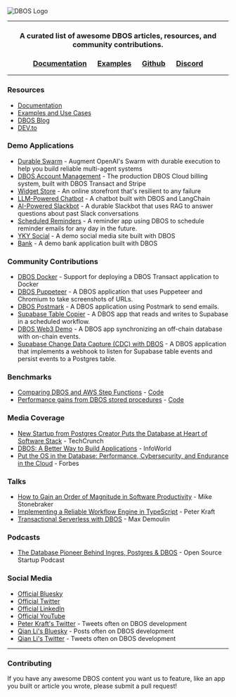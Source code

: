 <picture>
  <source media="(prefers-color-scheme: light)" srcset="https://dbos-blog-posts.s3.us-west-1.amazonaws.com/logos/black_logotype%2Btransparent_bg_h1000px.png">
  <source media="(prefers-color-scheme: dark)" srcset="https://dbos-blog-posts.s3.us-west-1.amazonaws.com/logos/white_logotype%2Bblack_bg_h1000px.png">
  <img alt="DBOS Logo" src="https://dbos-blog-posts.s3.us-west-1.amazonaws.com/logos/black_logotype%2Btransparent_bg_h1000px.png">
</picture>


---

<div align="center">
<h3> A curated list of awesome DBOS articles, resources, and community contributions.</h3>

### [Documentation](https://docs.dbos.dev/) &emsp;  [Examples](https://docs.dbos.dev/examples) &emsp;  [Github](https://github.com/dbos-inc) &emsp; [Discord](https://discord.com/invite/jsmC6pXGgX)
</div>

---

### Resources

- [Documentation](https://docs.dbos.dev/)
- [Examples and Use Cases](https://docs.dbos.dev/examples)
- [DBOS Blog](https://www.dbos.dev/blog)
- [DEV.to](https://dev.to/dbos)

### Demo Applications
- [Durable Swarm](https://github.com/dbos-inc/durable-swarm) - Augment OpenAI's Swarm with durable execution to help you build reliable multi-agent systems
- [DBOS Account Management](https://github.com/dbos-inc/dbos-account-management) - The production DBOS Cloud billing system, built with DBOS Transact and Stripe
- [Widget Store](https://github.com/dbos-inc/dbos-demo-apps/tree/main/python/widget-store) - An online storefront that's resilient to any failure
- [LLM-Powered Chatbot](https://github.com/dbos-inc/dbos-demo-apps/tree/main/python/chatbot) - A chatbot built with DBOS and LangChain
- [AI-Powered Slackbot](https://github.com/dbos-inc/dbos-demo-apps/tree/main/python/llamabot) - A durable Slackbot that uses RAG to answer questions about past Slack conversations
- [Scheduled Reminders](https://github.com/dbos-inc/dbos-demo-apps/tree/main/python/scheduled-reminders) - A reminder app using DBOS to schedule reminder emails for any day in the future.
- [YKY Social](https://github.com/dbos-inc/dbos-demo-apps/tree/main/typescript/yky-social) - A demo social media site built with DBOS
- [Bank](https://github.com/dbos-inc/dbos-demo-apps/tree/main/typescript/bank) - A demo bank application built with DBOS

### Community Contributions
- [DBOS Docker](https://github.com/demetris-manikas/dbos-docker-boilerplate) - Support for deploying a DBOS Transact application to Docker
- [DBOS Puppeteer](https://github.com/qianl15/dbos-puppeteer) - A DBOS application that uses Puppeteer and Chromium to take screenshots of URLs.
- [DBOS Postmark](https://github.com/weisisheng/dbos-httpapi-postmark-v202407) - A DBOS application using Postmark to send emails.
- [Supabase Table Copier](https://github.com/weisisheng/aggdata-supabase-public) - A DBOS app that reads and writes to Supabase in a scheduled workflow.
- [DBOS Web3 Demo](https://github.com/devhawk/dbos-web3) - A DBOS app synchronizing an off-chain database with on-chain events.
- [Supabase Change Data Capture (CDC) with DBOS](https://github.com/weisisheng/supabase-cdc-to-dbos-public) - A DBOS application that implements a webhook to listen for Supabase table events and persist events to a Postgres table.

### Benchmarks
- [Comparing DBOS and AWS Step Functions](https://www.dbos.dev/blog/dbos-vs-aws-step-functions-benchmark) - [Code](https://github.com/dbos-inc/dbos-workflow-benchmarks)
- [Performance gains from DBOS stored procedures](https://twitter.com/petereliaskraft/status/1811526907114192909) - [Code](https://github.com/dbos-inc/dbos-workflow-benchmarks)

### Media Coverage
- [New Startup from Postgres Creator Puts the Database at Heart of Software Stack](https://techcrunch.com/2024/03/12/new-startup-from-postgres-creator-puts-the-database-at-heart-of-software-stack/?guccounter=1) - TechCrunch
- [DBOS: A Better Way to Build Applications](https://www.infoworld.com/article/3715410/dbos-a-better-way-to-build-applications.html) - InfoWorld
- [Put the OS in the Database: Performance, Cybersecurity, and Endurance in the Cloud](https://www.forbes.com/sites/johnwerner/2023/08/15/put-the-os-in-the-database-performance-cybersecurity-and-endurance-in-the-cloud/) - Forbes

### Talks
-  [How to Gain an Order of Magnitude in Software Productivity](https://www.dbos.dev/stonebraker-increase-software-engineering-productivity) - Mike Stonebraker
-  [Implementing a Reliable Workflow Engine in TypeScript](https://www.dbos.dev/blog/reliable-workflow-engine-typescript-sfnode) - Peter Kraft
-  [Transactional Serverless with DBOS](https://www.youtube.com/watch?v=5ktquMRzOc0) - Max Demoulin

### Podcasts
- [The Database Pioneer Behind Ingres, Postgres & DBOS](https://podcasters.spotify.com/pod/show/ossstartuppodcast/episodes/E138-The-Database-Pioneer-Behind-Ingres--Postgres--DBOS-e2l16tn/a-abc9pmt) - Open Source Startup Podcast

### Social Media
- [Official Bluesky](https://bsky.app/profile/dbos.dev)
- [Official Twitter](https://x.com/DBOS_Inc)
- [Official LinkedIn](https://www.linkedin.com/company/dbos-inc)
- [Official YouTube](https://www.youtube.com/@DBOS-Inc)
- [Peter Kraft's Twitter](https://x.com/petereliaskraft) - Tweets often on DBOS development
- [Qian Li's Bluesky](https://bsky.app/profile/qianli.dev) - Posts often on DBOS development
- [Qian Li's Twitter](https://x.com/qianl_cs) - Tweets often on DBOS development

---

### Contributing

If you have any awesome DBOS content you want us to feature, like an app you built or article you wrote, please submit a pull request!
